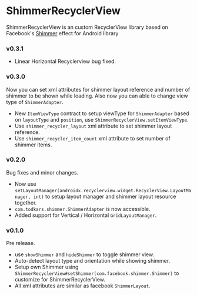 # ShimmerRecyclerView

ShimmerRecyclerView is an custom RecyclerView library based on Facebook's [Shimmer](https://github.com/facebook/shimmer-android) effect for Android library


### v0.3.1
- Linear Horizontal Recyclerview bug fixed.

### v0.3.0
Now you can set xml attributes for shimmer layout reference and number of shimmer to be shown while loading. Also now you can able to change view type of `ShimmerAdapter`.

- New `ItemViewType` contract to setup viewType for `ShimmerAdapter` based on `layoutType` and `position`, use `ShimmerRecyclerView.setItemViewType`.
- Use `shimmer_recycler_layout` xml attribute to set shimmer layout reference.
- Use `shimmer_recycler_item_count` xml attribute to set number of shimmer items.

### v0.2.0

Bug fixes and minor changes.

- Now use `setLayoutManager(androidx.recyclerview.widget.RecyclerView.LayoutManager, int)` to setup layout manager and shimmer layout resource together.
- `com.todkars.shimmer.ShimmerAdapter` is now accessible.
- Added support for Vertical / Horizontal `GridLayoutManager`.

### v0.1.0

Pre release.

- use `showShimmer` and `hideShimmer` to toggle shimmer view.
- Auto-detect layout type and orientation while showing shimmer.
- Setup own Shimmer using `ShimmerRecyclerView#setShimmer(com.facebook.shimmer.Shimmer)` to customize for ShimmerRecyclerView.
- All xml attributes are similar as facebook `ShimmerLayout`.

